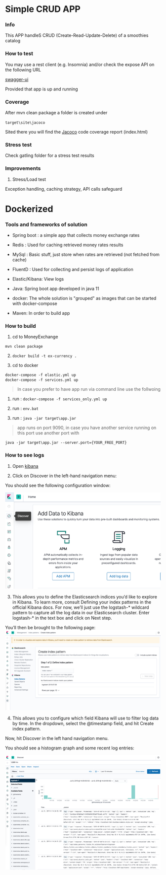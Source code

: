 # Simple CRUD APP

### Info
This APP handleS CRUD (Create-Read-Update-Delete) of a smoothies catalog


### How to test
You may use a rest client (e.g. Insomnia) and/or check the expose API on the following URL 

[swagger-ui](http://localhost:9090/swagger-ui.html#)

Provided that app is up and running

### Coverage
After mvn clean package a folder is created under 

`target\site\jacoco`

Sited there you will find the [Jacoco](https://www.eclemma.org/jacoco/) code coverage report (index.html)

### Stress test

Check gatling folder for a stress test results

### Improvements

1) Stress/Load test


Exception handling, caching strategy, API calls safeguard


# Dockerized

### Tools and frameworks of solution

* Spring boot : a simple app that collects money exchange rates

* Redis : Used for caching retrieved money rates results 

* MySql : Basic stuff, just store when rates are retrieved (not fetched from cache)

* FluentD : Used for collecting and persist logs of application

* Elastic/Kibana: View logs

* Java: Spring boot app developed in java 11

* docker: The whole solution is "grouped" as images that can be started with docker-compose

* Maven: In order to build app

### How to build

1) cd  to MoneyExchange

```
mvn clean package
```

2) `docker build -t ex-currency .`

3) cd to docker

```
docker-compose -f elastic.yml up
docker-compose -f services.yml up
```

> In case you prefer to have app run via command line use the follwoing

1. run :  `docker-compose -f services_only.yml up`

2. run :  `env.bat` 

3. run :  `java -jar target\app.jar`

> app runs on port 9090, in case you have another service running on this port use another port with

```
java -jar target\app.jar --server.port={YOUR_FREE_PORT}
```

### How to see logs

1) Open [kibana](http://localhost:5601/)

2) Click on Discover in the left-hand navigation menu:

You should see the following configuration window:

![plot](./kibana_discover.png)

3) This allows you to define the Elasticsearch indices you’d like to explore in Kibana. To learn more, consult Defining your index patterns in the official Kibana docs. For now, we’ll just use the logstash-* wildcard pattern to capture all the log data in our Elasticsearch cluster. Enter logstash-* in the text box and click on Next step.

You’ll then be brought to the following page:
![plot](./kibana_index.png)

4) This allows you to configure which field Kibana will use to filter log data by time. In the dropdown, select the @timestamp field, and hit Create index pattern.

Now, hit Discover in the left hand navigation menu.

You should see a histogram graph and some recent log entries:

![plot](./kibana_logs.png)
